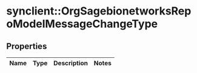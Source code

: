 # synclient::OrgSagebionetworksRepoModelMessageChangeType


## Properties
Name | Type | Description | Notes
------------ | ------------- | ------------- | -------------


